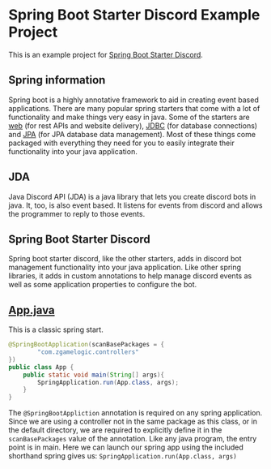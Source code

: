 # Spring Boot Starter Discord Example Project
This is an example project for [Spring Boot Starter Discord](https://github.com/ZGameLogic/Spring-Boot-Starter-Discord). 

## Spring information
Spring boot is a highly annotative framework to aid in creating event based applications. There are many popular spring starters that come with a lot of functionality and make things very easy in java. Some of the starters are [web](https://spring.io/guides/gs/spring-boot) (for rest APIs and website delivery), [JDBC](https://spring.io/projects/spring-data-jdbc) (for database connections) and [JPA](https://spring.io/projects/spring-data-jpa) (for JPA database data management). Most of these things come packaged with everything they need for you to easily integrate their functionality into your java application. 

## JDA
Java Discord API (JDA) is a java library that lets you create discord bots in java. It, too, is also event based. It listens for events from discord and allows the programmer to reply to those events. 

## Spring Boot Starter Discord
Spring boot starter discord, like the other starters, adds in discord bot management functionality into your java application. Like other spring libraries, it adds in custom annotations to help manage discord events as well as some application properties to configure the bot.

## [App.java](.src/main/java/com/zgamelogic/application/App.java)
This is a classic spring start. 
```java
@SpringBootApplication(scanBasePackages = {
        "com.zgamelogic.controllers"
})
public class App {
    public static void main(String[] args){
        SpringApplication.run(App.class, args);
    }
}
```
The `@SpringBootAppliction` annotation is required on any spring application. Since we are using a controller not in the same package as this class, or in the default directory, we are required to explicitly define it in the `scanBasePackages` value of the annotation.
Like any java program, the entry point is in main. Here we can launch our spring app using the included shorthand spring gives us: `SpringApplication.run(App.class, args)`
